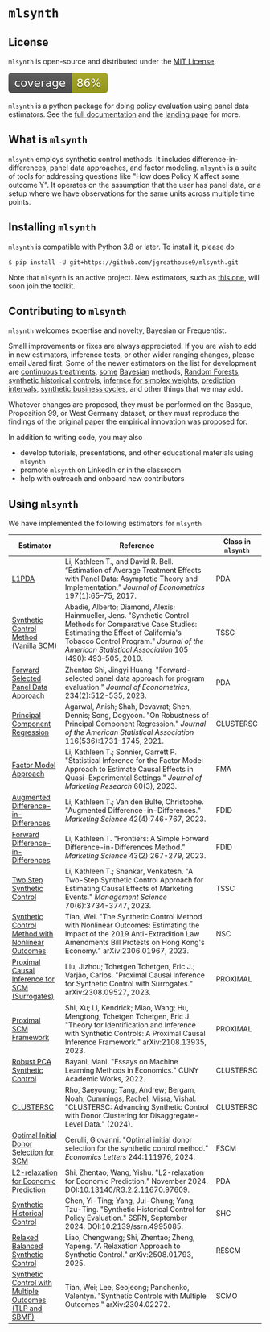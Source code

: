 #  ``mlsynth``


## License

`mlsynth` is open-source and distributed under the [MIT License](LICENSE).

![coverage](coverage.svg)

``mlsynth`` is a python package for doing policy evaluation using panel data estimators. See the [full documentation](https://mlsynth.readthedocs.io/) and the [landing page](https://jgreathouse9.github.io/mlsynth/webdir/mlsynthlanding.html) for more.


## What is  ``mlsynth``
 ``mlsynth`` employs synthetic control methods. It includes difference-in-differences, panel data approaches, and factor modeling.  ``mlsynth`` is a suite of tools for addressing questions like "How does Policy X affect some outcome Y". It operates on the assumption that the user has panel data, or a setup where we have observations for the same units across multiple time points.

## Installing  ``mlsynth``
 ``mlsynth`` is compatible with Python 3.8 or later. To install it, please do

    $ pip install -U git+https://github.com/jgreathouse9/mlsynth.git


Note that  ``mlsynth`` is an active project. New estimators, such as [this one](https://doi.org/10.48550/arXiv.2006.07691), will soon join the toolkit.

## Contributing to ``mlsynth``

``mlsynth`` welcomes expertise and novelty, Bayesian or Frequentist.

Small improvements or fixes are always appreciated. If you are wish to add in new estimators,
inference tests, or other wider ranging changes, please email Jared first. Some of the newer 
estimators on the list for development are [continuous treatments](https://doi.org/10.1080/07350015.2021.1927743), [some](https://economics.mit.edu/sites/default/files/inline-files/_Factor_Bayesian_SC_0.pdf) [Bayesian](https://arxiv.org/pdf/2503.06454) methods, [Random Forests](https://onlinelibrary.wiley.com/doi/abs/10.1002/jae.3123), [synthetic historical controls](https://papers.ssrn.com/sol3/papers.cfm?abstract_id=4995085), [infernce for simplex weights](https://arxiv.org/pdf/2501.15692), [prediction intervals](https://doi.org/10.1002/jae.3134), [synthetic business cycles](https://arxiv.org/pdf/2505.22388), and other things that we may add.

Whatever changes are proposed, they must be performed on the Basque, Proposition 99, or West Germany dataset, or they must reproduce the findings of the original paper the empirical innovation was proposed for.

In addition to writing code, you may also

- develop tutorials, presentations, and other educational materials using ``mlsynth``
- promote ``mlsynth`` on LinkedIn or in the classroom
- help with outreach and onboard new contributors


    
## Using  ``mlsynth``
We have implemented the following estimators for  ``mlsynth``  

| Estimator                                | Reference | Class in  ``mlsynth`` |
| ---------------------------------------- | --------- | ---------------- |
| [L1PDA](https://doi.org/10.1016/j.jeconom.2016.01.011) | Li, Kathleen T., and David R. Bell. “Estimation of Average Treatment Effects with Panel Data: Asymptotic Theory and Implementation.” *Journal of Econometrics* 197(1):65–75, 2017. | PDA |
| [Synthetic Control Method (Vanilla SCM)](https://doi.org/10.1198/jasa.2009.ap08746) | Abadie, Alberto; Diamond, Alexis; Hainmueller, Jens. "Synthetic Control Methods for Comparative Case Studies: Estimating the Effect of California's Tobacco Control Program." *Journal of the American Statistical Association* 105 (490): 493–505, 2010. | TSSC |
| [Forward Selected Panel Data Approach](https://doi.org/10.1016/j.jeconom.2021.04.009) | Zhentao Shi, Jingyi Huang. "Forward-selected panel data approach for program evaluation." *Journal of Econometrics*, 234(2):512-535, 2023. | PDA |
| [Principal Component Regression](https://doi.org/10.1080/01621459.2021.1928513) | Agarwal, Anish; Shah, Devavrat; Shen, Dennis; Song, Dogyoon. "On Robustness of Principal Component Regression." *Journal of the American Statistical Association* 116(536):1731–1745, 2021. | CLUSTERSC |
| [Factor Model Approach](https://doi.org/10.1177/00222437221137533) | Li, Kathleen T.; Sonnier, Garrett P. "Statistical Inference for the Factor Model Approach to Estimate Causal Effects in Quasi-Experimental Settings." *Journal of Marketing Research* 60(3), 2023. | FMA |
| [Augmented Difference-in-Differences](https://doi.org/10.1287/mksc.2022.1406) | Li, Kathleen T.; Van den Bulte, Christophe. "Augmented Difference-in-Differences." *Marketing Science* 42(4):746-767, 2023. | FDID |
| [Forward Difference-in-Differences](https://doi.org/10.1287/mksc.2022.1406) | Li, Kathleen T. "Frontiers: A Simple Forward Difference-in-Differences Method." *Marketing Science* 43(2):267-279, 2023. | FDID |
| [Two Step Synthetic Control](https://doi.org/10.1287/mnsc.2023.4878) | Li, Kathleen T.; Shankar, Venkatesh. "A Two-Step Synthetic Control Approach for Estimating Causal Effects of Marketing Events." *Management Science* 70(6):3734-3747, 2023. | TSSC |
| [Synthetic Control Method with Nonlinear Outcomes](https://arxiv.org/abs/2306.01967) | Tian, Wei. "The Synthetic Control Method with Nonlinear Outcomes: Estimating the Impact of the 2019 Anti-Extradition Law Amendments Bill Protests on Hong Kong's Economy." arXiv:2306.01967, 2023. | NSC |
| [Proximal Causal Inference for SCM (Surrogates)](https://arxiv.org/abs/2308.09527) | Liu, Jizhou; Tchetgen Tchetgen, Eric J.; Varjão, Carlos. "Proximal Causal Inference for Synthetic Control with Surrogates." arXiv:2308.09527, 2023. | PROXIMAL |
| [Proximal SCM Framework](https://arxiv.org/abs/2108.13935) | Shi, Xu; Li, Kendrick; Miao, Wang; Hu, Mengtong; Tchetgen Tchetgen, Eric J. "Theory for Identification and Inference with Synthetic Controls: A Proximal Causal Inference Framework." arXiv:2108.13935, 2023. | PROXIMAL |
| [Robust PCA Synthetic Control](https://academicworks.cuny.edu/gc_etds/4984) | Bayani, Mani. "Essays on Machine Learning Methods in Economics." CUNY Academic Works, 2022. | CLUSTERSC |
| [CLUSTERSC](https://doi.org/10.48550/arXiv.2503.21629) | Rho, Saeyoung; Tang, Andrew; Bergam, Noah; Cummings, Rachel; Misra, Vishal. "CLUSTERSC: Advancing Synthetic Control with Donor Clustering for Disaggregate-Level Data." (2024). | CLUSTERSC |
| [Optimal Initial Donor Selection for SCM](https://doi.org/10.1016/j.econlet.2024.111976) | Cerulli, Giovanni. "Optimal initial donor selection for the synthetic control method." *Economics Letters* 244:111976, 2024. | FSCM |
| [L2-relaxation for Economic Prediction](https://doi.org/10.13140/RG.2.2.11670.97609) | Shi, Zhentao; Wang, Yishu. "L2-relaxation for Economic Prediction." November 2024. DOI:10.13140/RG.2.2.11670.97609. | PDA |
| [Synthetic Historical Control](https://ssrn.com/abstract=4995085) | Chen, Yi-Ting; Yang, Jui-Chung; Yang, Tzu-Ting. "Synthetic Historical Control for Policy Evaluation." SSRN, September 2024. DOI:10.2139/ssrn.4995085. | SHC |
| [Relaxed Balanced Synthetic Control](https://arxiv.org/abs/2508.01793) | Liao, Chengwang; Shi, Zhentao; Zheng, Yapeng. "A Relaxation Approach to Synthetic Control." arXiv:2508.01793, 2025. | RESCM |
| [Synthetic Control with Multiple Outcomes (TLP and SBMF)](https://arxiv.org/abs/2304.02272) | Tian, Wei; Lee, Seojeong; Panchenko, Valentyn. "Synthetic Controls with Multiple Outcomes." arXiv:2304.02272. | SCMO |
